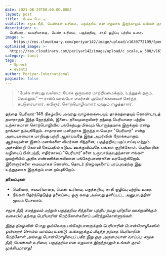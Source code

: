 ```yaml
---
date: 2021-08-29T00:00:00.000Z
layout: post
title:  பேச்சு போட்டி
subtitle: சமூக நீதி, பெண்கள் உரிமை, பகுத்தறிவு என எதுவாக இருந்தாலும் உங்கள் குரல் முக்கியமானது.
description: >-
  பெரியார், சுயமரியாதை, பெண் உரிமை, பகுத்தறிவு, சாதி ஒழிப்பு பற்றிய உரை.
image: >-
    https://res.cloudinary.com/periyar142/image/upload/v1630772199/Speech_ws6dyv.jpg
optimized_image: >-
  https://res.cloudinary.com/periyar142/image/upload/c_scale,w_380/v1630772199/Speech_ws6dyv.jpg
category: tamil
tags:
  - Speech
  - events
author: Periyar-International
paginate: false
---
```


> “பேச்சு என்பது வலிமை: பேச்சு ஒருவரை மாற்றியமைக்கும், உந்துதல் தரும், வெல்லும்.” — ரால்ப் வால்டோ எமர்சன் அமெரிக்காவைச் சேர்ந்த கட்டுரையாளர், கவிஞர், சொற்பொழிவாளர் மற்றும் எழுத்தாளர்.

தந்தை பெரியார்-145 நிகழ்வில் அவரது வாழ்க்கையையும் தாக்கத்தையும் கொண்டாடத் தயாராகும் இந்த நேரத்தில், இளைய தலைமுறையினர் தந்தை பெரியாரை பற்றிய உற்சாகமான சொற்பொழிவில் பங்கேற்பது மிகவும் பொருத்தமாக இருக்கும் என்று நாங்கள் நம்புகிறோம். சாதாரண மனிதராக இருந்த ஈ.வெ.ரா "பெரியார்" என்ற அடையாளமாக மாறியது பற்றி ஆராய்வதே இந்த அமர்வின் நோக்கமாகும். ஆர்வமுள்ள இளம் மனங்களை விமர்சன சிந்தனை, பகுத்தறிவு பகுப்பாய்வு மற்றும் அச்சமின்றி கேள்வி கேட்பதில் ஈடுபட ஊக்குவிப்பதே எங்கள் குறிக்கோள். பெரியாரின் வழியைப் பின்பற்றி, எதிர்காலப் "பெரியார்"களை உருவாக்குவதற்கான எங்கள் முயற்சியில் அதிக எண்ணிக்கையிலான பங்கேற்பாளர்களை வரவேற்கிறோம். இளைஞர்களை மையமாகக் கொண்ட தொடர் நிகழ்வுகளைப் பரப்புவதற்கு இது உந்துதலாக இருக்கும் என நம்புகிறோம்.
 
**தலைப்புகள்**

 - பெரியார், சுயமரியாதை, பெண் உரிமை, பகுத்தறிவு, சாதி ஒழிப்பு பற்றிய உரை.
 - நீங்கள் தேர்ந்தெடுத்த தலைப்பை ஒரு கதை அல்லது தனிப்பட்ட அனுபவத்தின்   மூலம் பேசலாம்.

*சமூக நீதி, சமத்துவம் மற்றும் பகுத்தறிவு சிந்தனை பற்றிய நமது புரிதலை ஊக்குவிக்கும் வகையில் தந்தை பெரியாரின் மேற்கோள்களைப் பகிர்ந்துகொள்ளுங்கள்.*

*இந்த நிகழ்வின் போது ஒவ்வொரு பங்கேற்பாளருக்கும் பெரியாரின் பொன்மொழிகளில் ஒன்றைச் சொல்ல வாய்ப்பு உண்டு. உங்களுக்குப் பிடித்த தந்தை பெரியாரின் மேற்கோள் அல்லது பொன்மொழியைப் பகிர இது ஒரு அருமையான வாய்ப்பு. சமூக நீதி, பெண்கள் உரிமை, பகுத்தறிவு என எதுவாக இருந்தாலும் உங்கள் குரல் முக்கியமானது!*